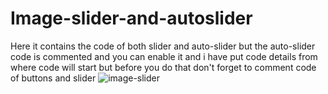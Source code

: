 
# Image-slider-and-autoslider
Here it contains the code of both slider and auto-slider but the auto-slider code is commented and you can enable it and i have put code details from where code will start but before you do that don't forget to comment code of buttons and slider 
![image-slider](https://user-images.githubusercontent.com/71884601/118160472-11878c00-b43e-11eb-9e8e-97a2523d2810.PNG)
